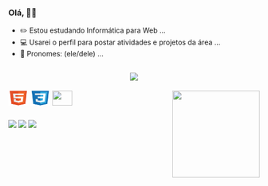 ### Olá, 🐸🌹

- ✏️ Estou estudando Informática para Web ...
- 💻  Usarei o perfil para postar atividades e projetos da área ...
- 🌱 Pronomes: (ele/dele) ...
##

<div align="center">
  <a href="https://github.com/LuizLimaM"></a>
  <img height="180em" src="https://github-readme-stats.vercel.app/api?username=LuizLimaM&show_icons=true&theme=radical&include_all_commits=true&count_private=true"/>
</div>
<div style="display: inline_block"><br>
  <img align="center" height="30" width="40"  src="https://raw.githubusercontent.com/devicons/devicon/master/icons/html5/html5-original.svg">
  <img align="center"  height="30" width="40" src="https://raw.githubusercontent.com/devicons/devicon/master/icons/css3/css3-original.svg">
  <img align="center"  height="30" width="40" src="https://cdn.jsdelivr.net/gh/devicons/devicon/icons/vscode/vscode-original.svg" />
  <img align="right"  height="175" width="175" src="https://media.discordapp.net/attachments/423197554331746332/914861111189311509/Webp.net-gifmaker.gif?width=513&height=513" />
</div>
  
  ##
 
<div> 
  <a href="https://www.instagram.com/luzzziz/" target="_blank"><img src="https://img.shields.io/badge/-Instagram-%23E4405F?style=for-the-badge&logo=instagram&logoColor=white" target="_blank"></a>
  <a href="https://twitter.com/LuizzNavy" target="_blank"><img src="https://img.shields.io/badge/Twitter-1DA1F2?style=for-the-badge&logo=twitter&logoColor=white" target="_blank"></a>
  <a href = "mailto:luizlimacontato1171@gmail.com"><img src="https://img.shields.io/badge/-Gmail-%23333?style=for-the-badge&logo=gmail&logoColor=white" target="_blank"></a>
 

